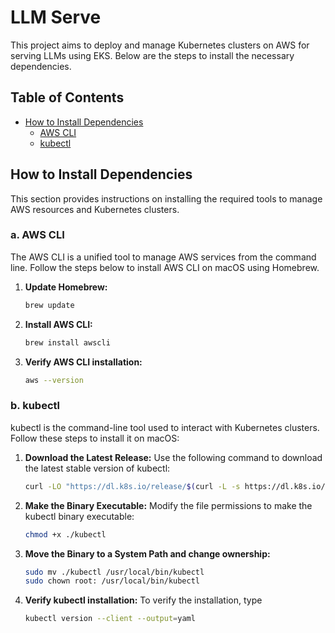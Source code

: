 # LLM Serve

This project aims to deploy and manage Kubernetes clusters on AWS for serving LLMs using EKS. Below are the steps to install the necessary dependencies.

## Table of Contents

- [How to Install Dependencies](#how-to-install-dependencies)
  - [AWS CLI](#a-aws-cli)
  - [kubectl](#b-kubectl)

## How to Install Dependencies

This section provides instructions on installing the required tools to manage AWS resources and Kubernetes clusters.

### a. AWS CLI

The AWS CLI is a unified tool to manage AWS services from the command line. Follow the steps below to install AWS CLI on macOS using Homebrew.

1. **Update Homebrew:**

   ```bash
   brew update

2. **Install AWS CLI:**

    ```bash
    brew install awscli
   
3. **Verify AWS CLI installation:**

    ```bash
    aws --version
   
### b. kubectl
kubectl is the command-line tool used to interact with Kubernetes clusters. Follow these steps to install it on macOS:

1. **Download the Latest Release:**
Use the following command to download the latest stable version of kubectl:
    ```bash
    curl -LO "https://dl.k8s.io/release/$(curl -L -s https://dl.k8s.io/release/stable.txt)/bin/darwin/amd64/kubectl"

2. **Make the Binary Executable:**
Modify the file permissions to make the kubectl binary executable:

    ```bash
    chmod +x ./kubectl
   
3. **Move the Binary to a System Path and change ownership:**

    ```bash
    sudo mv ./kubectl /usr/local/bin/kubectl
    sudo chown root: /usr/local/bin/kubectl

4. **Verify kubectl installation:**
To verify the installation, type

    ```bash
    kubectl version --client --output=yaml





